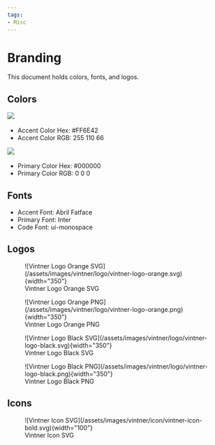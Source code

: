```yaml
---
tags:
- Misc
---
```


# Branding

This document holds colors, fonts, and logos.

## Colors

<img src="https://placehold.co/200x100/FF6E42/FFFFFF/svg?text=%23FF6E42">

- Accent Color Hex: #FF6E42
- Accent Color RGB: 255 110 66

<img src="https://placehold.co/200x100/000000/FFFFFF/svg?text=%23000000">

- Primary Color Hex: #000000
- Primary Color RGB: 0 0 0


## Fonts

- Accent Font: Abril Fatface
- Primary Font: Inter
- Code Font: ui-monospace

## Logos

<figure markdown>
  ![Vintner Logo Orange SVG](/assets/images/vintner/logo/vintner-logo-orange.svg){width="350"}
  <figcaption>Vintner Logo Orange SVG</figcaption>
</figure>

<figure markdown>
  ![Vintner Logo Orange PNG](/assets/images/vintner/logo/vintner-logo-orange.png){width="350"}
  <figcaption>Vintner Logo Orange PNG</figcaption>
</figure>

<figure markdown>
  ![Vintner Logo Black SVG](/assets/images/vintner/logo/vintner-logo-black.svg){width="350"}
  <figcaption>Vintner Logo Black SVG</figcaption>
</figure>

<figure markdown>
  ![Vintner Logo Black PNG](/assets/images/vintner/logo/vintner-logo-black.png){width="350"}
  <figcaption>Vintner Logo Black PNG</figcaption>
</figure>


## Icons

<figure markdown>
  ![Vintner Icon SVG](/assets/images/vintner/icon/vintner-icon-bold.svg){width="100"}
  <figcaption>Vintner Icon SVG</figcaption>
</figure>
